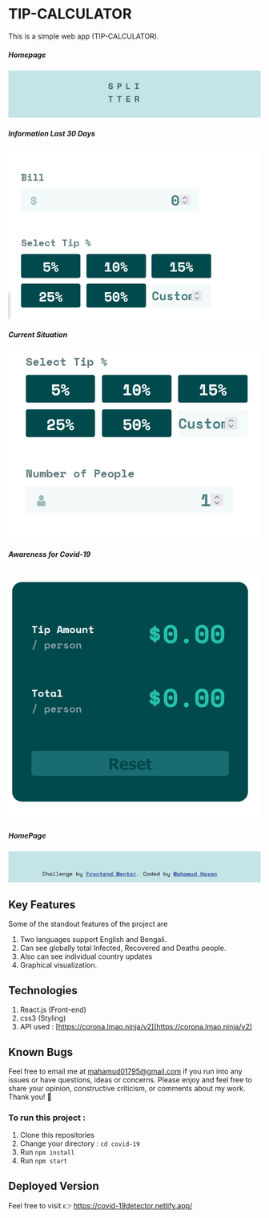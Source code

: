 # TIP-CALCULATOR

This is a simple web app (TIP-CALCULATOR).



##### Homepage
![ScreenShot of Form](screenshot/a.png)

##### Information Last 30 Days
![ScreenShot of Form](screenshot/b.png)

##### Current Situation
![ScreenShot of Form](screenshot/c.png)

##### Awareness for Covid-19
![ScreenShot of Form](screenshot/d.png)

##### HomePage
![ScreenShot of Form](screenshot/e.png)

## Key Features
Some of the standout features of the project are

 1. Two languages support English and Bengali.
 2. Can see globally total Infected, Recovered and Deaths people.
 3. Also can see individual country updates
 4. Graphical visualization.
 

## Technologies
 
1. React.js (Front-end)
2. css3 (Styling)
3. API used : [https://corona.lmao.ninja/v2](https://corona.lmao.ninja/v2)

## Known Bugs

Feel free to email me at mahamud01795@gmail.com if you run into any issues or have questions, ideas or concerns. Please enjoy
and feel free to share your opinion, constructive criticism, or comments about my work. Thank you! 🙂

### To run this project :
1. Clone this repositories
2. Change your directory : `cd covid-19`
3. Run `npm install`
5. Run `npm start`

## Deployed Version

Feel free to visit 👉 https://covid-19detector.netlify.app/
